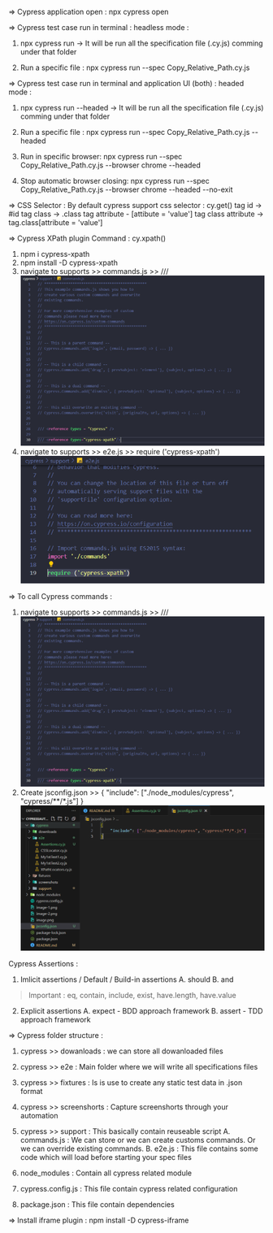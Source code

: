 => Cypress application open : npx cypress open

=> Cypress test case run in terminal : headless mode :
1. npx cypress run -> It will be run all the specification file (.cy.js) comming under that folder

3. Run a specific file : npx cypress run --spec Copy_Relative_Path.cy.js


=> Cypress test case run in terminal and application UI (both) : headed mode :
1. npx cypress run --headed -> It will be run all the specification file (.cy.js) comming under that folder

3. Run a specific file : npx cypress run --spec Copy_Relative_Path.cy.js --headed

4. Run in specific browser: npx cypress run --spec Copy_Relative_Path.cy.js --browser chrome --headed

5. Stop automatic browser closing: npx cypress run --spec Copy_Relative_Path.cy.js --browser chrome --headed --no-exit


=> CSS Selector : By default cypress support css selector
                : cy.get()
tag id -> #id
tag class -> .class
tag attribute - [attibute = 'value']
tag class attribute  -> tag.class[attribute = 'value']


=> Cypress XPath plugin Command : cy.xpath()
1. npm i cypress-xpath 
2. npm install -D cypress-xpath
3. navigate to supports >> commands.js >> /// <reference types="cypress-xpath"/>
![alt text](image-1.png)
4. navigate to supports >> e2e.js >> require ('cypress-xpath')
![alt text](image-2.png)

=> To call Cypress commands : 
1. navigate to supports >> commands.js >> /// <reference types = "Cypress" /> 
![alt text](image.png)
2. Create jsconfig.json >> 
{
    "include": ["./node_modules/cypress", "cypress/**/*.js"]
}
![alt text](image-3.png)

Cypress Assertions : 
1. Imlicit assertions / Default / Build-in assertions
A. should
B. and
> Important : eq, contain, include, exist, have.length, have.value

2. Explicit assertions
A. expect - BDD approach framework
B. assert - TDD approach framework


=> Cypress folder structure :
1. cypress >> dowanloads : we can store all dowanloaded files

2. cypress >> e2e : Main folder where we will write all specifications files

3. cypress >> fixtures : Is is use to create any static test data in .json format

4. cypress >> screenshorts : Capture screenshorts through your automation

5. cypress >> support : This basically contain reuseable script
A. commands.js : We can store or we can create customs commands. Or we can override existing commands.
B. e2e.js : This file contains some code which will load before starting your spec files

6. node_modules : Contain all cypress related module

7. cypress.config.js : This file contain cypress related configuration

8. package.json : This file contain dependencies


=> Install iframe plugin : npm install -D cypress-iframe





